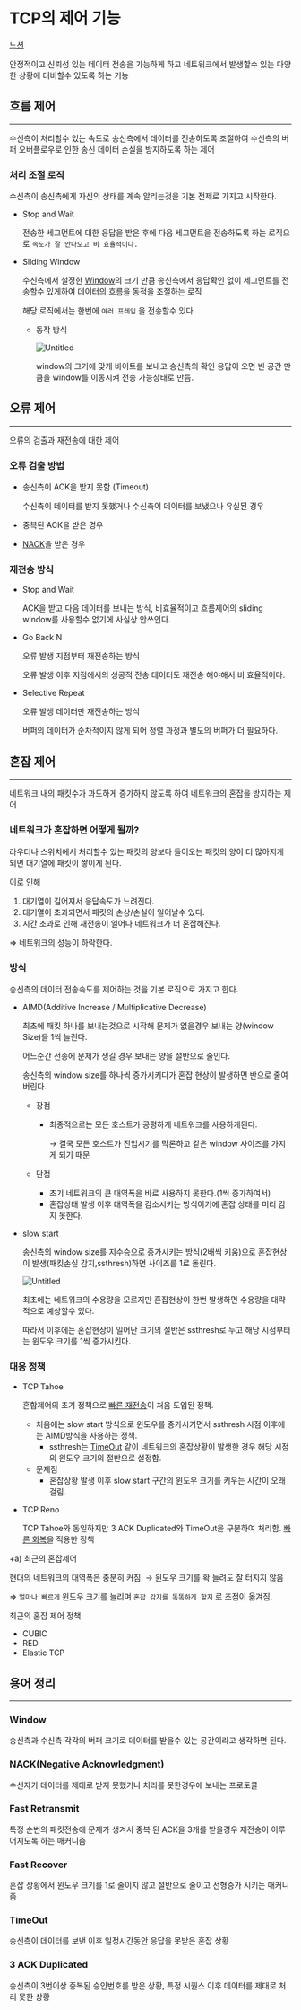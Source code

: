 # TCP의 제어 기능


[노션](https://night-gecko-97e.notion.site/TCP-a81fd35235ae4e8f8516b536095e6596)

안정적이고 신뢰성 있는 데이터 전송을 가능하게 하고 네트워크에서 발생할수 있는 다양한 상황에 대비할수 있도록 하는 기능

## 흐름 제어

---

수신측이 처리할수 있는 속도로 송신측에서 데이터를 전송하도록 조절하여 수신측의 버퍼 오버플로우로 인한 송신 데이터 손실을 방지하도록 하는 제어

### 처리 조절 로직

수신측이 송신측에게 자신의 상태를 계속 알리는것을 기본 전제로 가지고 시작한다.

- Stop and Wait

  전송한 세그먼트에 대한 응답을 받은 후에 다음 세그먼트을 전송하도록 하는 로직으로 `속도가 잘 안나오고 비 효율적이다.`

- Sliding Window

  수신측에서 설정한 [Window](#window)의 크기 만큼 송신측에서 응답확인 없이 세그먼트를 전송할수 있게하여 데이터의 흐름을 동적을 조절하는 로직

  해당 로직에서는 한번에 `여러 프레임` 을 전송할수 있다.

    - 동작 방식

      ![Untitled](https://night-gecko-97e.notion.site/image/https%3A%2F%2Fprod-files-secure.s3.us-west-2.amazonaws.com%2F8c7a5dcd-cd0c-4d92-a660-8919576b5006%2Fcaa25d9a-65cb-46ad-bc3f-8d401eb1bf9f%2FUntitled.png?table=block&id=d95ddd17-829f-462e-b403-5a36e884bd8a&spaceId=8c7a5dcd-cd0c-4d92-a660-8919576b5006&width=1160&userId=&cache=v2)

      window의 크기에 맞게 바이트를 보내고 송신측의 확인 응답이 오면 빈 공간 만큼을 window를 이동시켜 전송 가능상태로 만듬.


## 오류 제어

---

오류의 검출과 재전송에 대한 제어

### 오류 검출 방법

- 송신측이 ACK을 받지 못함 (Timeout)

  수신측이 데이터를 받지 못했거나 수신측이 데이터를 보냈으나 유실된 경우

- 중복된 ACK을 받은 경우
- [NACK](#nacknegative-acknowledgment)을 받은 경우

### 재전송 방식

- Stop and Wait

  ACK을 받고 다음 데이터를 보내는 방식, 비효율적이고 흐름제어의 sliding window를 사용할수 없기에 사실상 안쓰인다.

- Go Back N

  오류 발생 지점부터 재전송하는 방식

  오류 발생 이후 지점에서의 성공적 전송 데이터도 재전송 해야해서 비 효율적이다.

- Selective Repeat

  오류 발생 데이터만 재전송하는 방식

  버퍼의 데이터가 순차적이지 않게 되어 정렬 과정과 별도의 버퍼가 더 필요하다.


## 혼잡 제어

---

네트워크 내의 패킷수가 과도하게 증가하지 않도록 하여 네트워크의 혼잡을 방지하는 제어

### 네트워크가 혼잡하면 어떻게 될까?

라우터나 스위치에서 처리할수 있는 패킷의 양보다 들어오는 패킷의 양이 더 많아지게 되면 대기열에 패킷이 쌓이게 된다.

이로 인해

1. 대기열이 길어져서 응답속도가 느려진다.
2. 대기열이 초과되면서 패킷의 손상/손실이 일어날수 있다.
3. 시간 초과로 인해 재전송이 일어나 네트워크가 더 혼잡해진다.

⇒ 네트워크의 성능이 하락한다.

### 방식

송신측의 데이터 전송속도를 제어하는 것을 기본 로직으로 가지고 한다.

- AIMD(Additive Increase / Multiplicative Decrease)

  최초에 패킷 하나를 보내는것으로 시작해 문제가 없을경우 보내는 양(window Size)을 1씩 늘린다.

  어느순간 전송에 문제가 생길 경우 보내는 양을 절반으로 줄인다.

  송신측의 window size를 하나씩 증가시키다가 혼잡 현상이 발생하면 반으로 줄여버린다.

    - 장점
        - 최종적으로는 모든 호스트가 공평하게 네트워크를 사용하게된다.

          → 결국 모든 호스트가 진입시기를 막론하고 같은 window 사이즈를 가지게 되기 때문

    - 단점
        - 초기 네트워크의 큰 대역폭을 바로 사용하지 못한다.(1씩 증가하여서)
        - 혼잡상태 발생 이후 대역폭을 감소시키는 방식이기에 혼잡 상태를 미리 감지 못한다.
- slow start

  송신측의 window size를 지수승으로 증가시키는 방식(2배씩 키움)으로 혼잡현상이 발생(패킷손실 감지,ssthresh)하면 사이즈를 1로 돌린다.

  ![Untitled](https://night-gecko-97e.notion.site/image/https%3A%2F%2Fprod-files-secure.s3.us-west-2.amazonaws.com%2F8c7a5dcd-cd0c-4d92-a660-8919576b5006%2F8aed257b-27de-45d4-9c21-035eb2e4ccd2%2FUntitled.png?table=block&id=c9cd9e26-1a67-4c04-ae83-9252876077e9&spaceId=8c7a5dcd-cd0c-4d92-a660-8919576b5006&width=1380&userId=&cache=v2)

  최초에는 네트워크의 수용량을 모르지만 혼잡현상이 한번 발생하면 수용량을 대략적으로 예상할수 있다.

  따라서 이후에는 혼잡현상이 일어난 크기의 절반은 ssthresh로 두고 해당 시점부터는 윈도우 크기를 1씩 증가시킨다.


### 대응 정책

- TCP Tahoe

  혼합제어의 초기 정책으로 [빠른 재전송](#fast-retransmit)이 처음 도입된 정책.

    - 처음에는 slow start 방식으로 윈도우를 증가시키면서 ssthresh 시점 이후에는 AIMD방식을 사용하는 정책.
        - ssthresh는 [TimeOut](#timeout) 같이 네트워크의 혼잡상황이 발생한 경우 해당 시점의 윈도우 크기의 절반으로 설정함.
    - 문제점
        - 혼잡상황 발생 이후 slow start 구간의 윈도우 크기를 키우는 시간이 오래 걸림.
- TCP Reno

  TCP Tahoe와 동일하지만 3 ACK Duplicated와 TimeOut을 구분하여 처리함. [빠른 회복](#fast-recover)을 적용한 정책


+a) 최근의 혼잡제어

현대의 네트워크의 대역폭은 충분히 커짐. → 윈도우 크기를 확 늘려도 잘 터지지 않음

⇒ `얼마나 빠르게`  윈도우 크기를 늘리며 `혼잡 감지를 똑똑하게 할지` 로 초점이 옮겨짐.

최근의 혼잡 제어 정책

- CUBIC
- RED
- Elastic TCP

## 용어 정리

---

### Window

송신측과 수신측 각각의 버퍼 크기로 데이터를 받을수 있는 공간이라고 생각하면 된다.

### NACK(Negative Acknowledgment)

수신자가 데이터를 제대로 받지 못했거나 처리를 못한경우에 보내는 프로토콜

### Fast Retransmit

특정 순번의 패킷전송에 문제가 생겨서 중복 된 ACK을 3개를 받을경우 재전송이 이루어지도록 하는 매커니즘

### Fast Recover

혼잡 상황에서 윈도우 크기를 1로 줄이지 않고 절반으로 줄이고 선형증가 시키는 매커니즘

### TimeOut

송신측이 데이터를 보낸 이후 일정시간동안 응답을 못받은 혼잡 상황

### 3 ACK Duplicated

송신측이 3번이상 중복된 승인번호를 받은 상황, 특정 시퀀스 이후 데이터를 제대로 처리 못한 상황